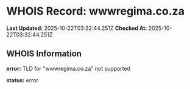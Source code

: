 # WHOIS Record: wwwregima.co.za

**Last Updated:** 2025-10-22T03:32:44.251Z
**Checked At:** 2025-10-22T03:32:44.251Z

## WHOIS Information

**error:** TLD for "wwwregima.co.za" not supported

**status:** error

